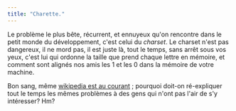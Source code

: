 ```yaml
---
title: "Charette."
---
```


Le problème le plus bête, récurrent, et ennuyeux qu'on rencontre dans le petit
monde du développement, c'est celui du _charset_. Le charset n'est pas
dangereux, il ne mord pas, il est juste là, tout le temps, sans arrêt sous vos
yeux, c'est lui qui ordonne la taille que prend chaque lettre en mémoire, et
comment sont alignés nos amis les 1 et les 0 dans la mémoire de votre machine.

Bon sang, même [wikipedia est au
courant](http://en.wikipedia.org/wiki/Charset) ; pourquoi doit-on ré-expliquer
tout le temps les mêmes problèmes à des gens qui n'ont pas l'air de s'y
intéresser? Hm?

